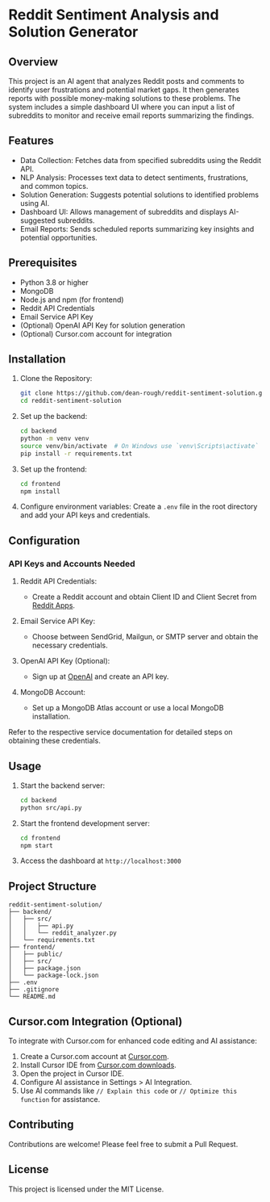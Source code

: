 # Reddit Sentiment Analysis and Solution Generator

## Overview

This project is an AI agent that analyzes Reddit posts and comments to identify user frustrations and potential market gaps. It then generates reports with possible money-making solutions to these problems. The system includes a simple dashboard UI where you can input a list of subreddits to monitor and receive email reports summarizing the findings.

## Features

- Data Collection: Fetches data from specified subreddits using the Reddit API.
- NLP Analysis: Processes text data to detect sentiments, frustrations, and common topics.
- Solution Generation: Suggests potential solutions to identified problems using AI.
- Dashboard UI: Allows management of subreddits and displays AI-suggested subreddits.
- Email Reports: Sends scheduled reports summarizing key insights and potential opportunities.

## Prerequisites

- Python 3.8 or higher
- MongoDB
- Node.js and npm (for frontend)
- Reddit API Credentials
- Email Service API Key
- (Optional) OpenAI API Key for solution generation
- (Optional) Cursor.com account for integration

## Installation

1. Clone the Repository:
   ```bash
   git clone https://github.com/dean-rough/reddit-sentiment-solution.git
   cd reddit-sentiment-solution
   ```

2. Set up the backend:
   ```bash
   cd backend
   python -m venv venv
   source venv/bin/activate  # On Windows use `venv\Scripts\activate`
   pip install -r requirements.txt
   ```

3. Set up the frontend:
   ```bash
   cd frontend
   npm install
   ```

4. Configure environment variables:
   Create a `.env` file in the root directory and add your API keys and credentials.

## Configuration

### API Keys and Accounts Needed

1. Reddit API Credentials:
   - Create a Reddit account and obtain Client ID and Client Secret from [Reddit Apps](https://www.reddit.com/prefs/apps).

2. Email Service API Key:
   - Choose between SendGrid, Mailgun, or SMTP server and obtain the necessary credentials.

3. OpenAI API Key (Optional):
   - Sign up at [OpenAI](https://platform.openai.com/signup/) and create an API key.

4. MongoDB Account:
   - Set up a MongoDB Atlas account or use a local MongoDB installation.

Refer to the respective service documentation for detailed steps on obtaining these credentials.

## Usage

1. Start the backend server:
   ```bash
   cd backend
   python src/api.py
   ```

2. Start the frontend development server:
   ```bash
   cd frontend
   npm start
   ```

3. Access the dashboard at `http://localhost:3000`

## Project Structure

```
reddit-sentiment-solution/
├── backend/
│   ├── src/
│   │   ├── api.py
│   │   └── reddit_analyzer.py
│   └── requirements.txt
├── frontend/
│   ├── public/
│   ├── src/
│   ├── package.json
│   └── package-lock.json
├── .env
├── .gitignore
└── README.md
```

## Cursor.com Integration (Optional)

To integrate with Cursor.com for enhanced code editing and AI assistance:

1. Create a Cursor.com account at [Cursor.com](https://www.cursor.com/signup).
2. Install Cursor IDE from [Cursor.com downloads](https://www.cursor.com/download).
3. Open the project in Cursor IDE.
4. Configure AI assistance in Settings > AI Integration.
5. Use AI commands like `// Explain this code` or `// Optimize this function` for assistance.

## Contributing

Contributions are welcome! Please feel free to submit a Pull Request.

## License

This project is licensed under the MIT License.